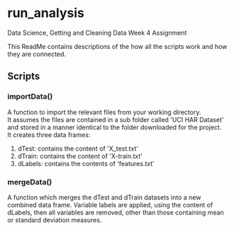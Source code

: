 # run_analysis
Data Science, Getting and Cleaning Data Week 4 Assignment

This ReadMe contains descriptions of the how all the scripts work and how they are connected.

## Scripts
### importData()
A function to import the relevant files from your working directory.  
It assumes the files are contained in a sub folder called 'UCI HAR Dataset' and stored in a manner identical to the folder downloaded for the project.  
It creates three data frames:
1. dTest: contains the content of 'X_test.txt'
2. dTrain: contains the content of 'X-train.txt'
3. dLabels: contains the contents of 'features.txt'

### mergeData()
A function which merges the dTest and dTrain datasets into a new combined data frame.  Variable labels are applied, using the content of dLabels, then all variables are removed, other than those containing mean or standard deviation measures.

